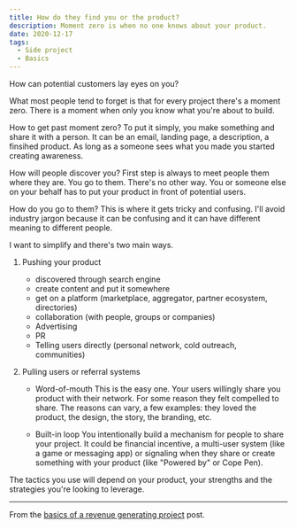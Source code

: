 ```yaml
---
title: How do they find you or the product?
description: Moment zero is when no one knows about your product.
date: 2020-12-17
tags:
  - Side project
  - Basics
---
```

How can potential customers lay eyes on you?

What most people tend to forget is that for every project there's a moment zero. There is a moment when only you know what you're about to build. 

How to get past moment zero?
To put it simply, you make something and share it with a person. It can be an email, landing page, a description, a finsihed product. As long as a someone sees what you made you started creating awareness.

How will people discover you?
First step is always to meet people them where they are. You go to them. There's no other way. You or someone else on your behalf has to put your product in front of potential users.

How do you go to them?
This is where it gets tricky and confusing. I'll avoid industry jargon because it can be confusing and it can have different meaning to different people. 

I want to simplify and there's two main ways.
1.  Pushing your product
	- discovered through search engine
	- create content and put it somewhere
	- get on a platform (marketplace, aggregator, partner ecosystem, directories)
	- collaboration (with people, groups or companies)
	- Advertising
	- PR
	- Telling users directly (personal network, cold outreach, communities)


2. Pulling users or referral systems
	- Word-of-mouth
	This is the easy one. Your users willingly share you product with their network. For some reason they felt compelled to share. The reasons can vary, a few examples: they loved the product, the design, the story, the branding, etc. 

	- Built-in loop
	You intentionally build a mechanism for people to share your project. It could be financial incentive, a multi-user system (like a game or messaging app) or signaling when they share or create something with your product (like "Powered by" or Cope Pen).
	
The tactics you use will depend on your product, your strengths and the strategies you're looking to leverage.

------
From the [basics of a revenue generating project](https://ameneres.com/post/basics-of-revenue-generating-project) post.